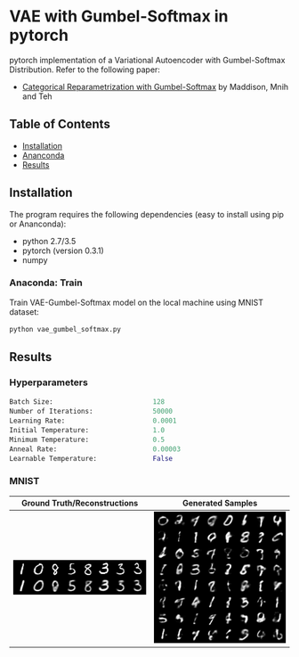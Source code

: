 # VAE with Gumbel-Softmax in pytorch

pytorch implementation of a Variational Autoencoder with Gumbel-Softmax Distribution. Refer to the following paper:

* [Categorical Reparametrization with Gumbel-Softmax](https://arxiv.org/pdf/1611.01144.pdf) by Maddison, Mnih and Teh


## Table of Contents
* [Installation](#installation)
* [Ananconda](#anaconda)
* [Results](#results)

## Installation

The program requires the following dependencies (easy to install using pip or Ananconda):

* python 2.7/3.5
* pytorch (version 0.3.1)
* numpy



### Anaconda: Train

Train VAE-Gumbel-Softmax model on the local machine using MNIST dataset:

```python
python vae_gumbel_softmax.py
```

## Results

### Hyperparameters
```python
Batch Size:                         128
Number of Iterations:               50000
Learning Rate:                      0.0001
Initial Temperature:                1.0
Minimum Temperature:                0.5
Anneal Rate:                        0.00003
Learnable Temperature:              False
```

### MNIST
| Ground Truth/Reconstructions 	    |     Generated Samples	|
|:--------------------------------: |:-------------------------:|
|![](results/reconstruction_10.png) | ![](results/sample_10.png)|
